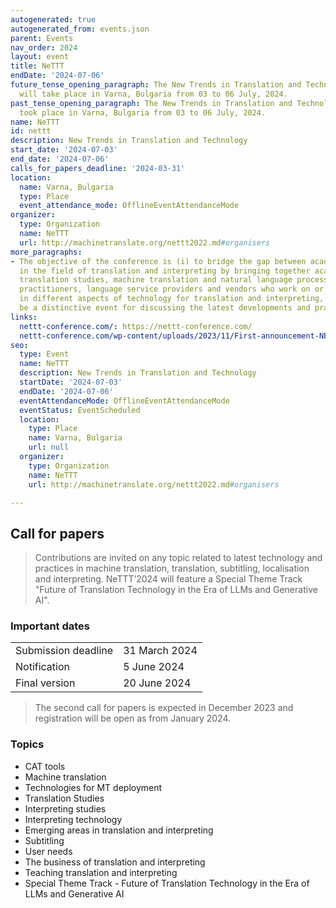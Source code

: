 ```yaml
---
autogenerated: true
autogenerated_from: events.json
parent: Events
nav_order: 2024
layout: event
title: NeTTT
endDate: '2024-07-06'
future_tense_opening_paragraph: The New Trends in Translation and Technology (<strong>NeTTT</strong>)
  will take place in Varna, Bulgaria from 03 to 06 July, 2024.
past_tense_opening_paragraph: The New Trends in Translation and Technology (<strong>NeTTT</strong>)
  took place in Varna, Bulgaria from 03 to 06 July, 2024.
name: NeTTT
id: nettt
description: New Trends in Translation and Technology
start_date: '2024-07-03'
end_date: '2024-07-06'
calls_for_papers_deadline: '2024-03-31'
location:
  name: Varna, Bulgaria
  type: Place
  event_attendance_mode: OfflineEventAttendanceMode
organizer:
  type: Organization
  name: NeTTT
  url: http://machinetranslate.org/nettt2022.md#organisers
more_paragraphs:
- The objective of the conference is (i) to bridge the gap between academia and industry
  in the field of translation and interpreting by bringing together academics in linguistics,
  translation studies, machine translation and natural language processing, developers,
  practitioners, language service providers and vendors who work on or are interested
  in different aspects of technology for translation and interpreting, and (ii) to
  be a distinctive event for discussing the latest developments and practices.
links:
  nettt-conference.com/: https://nettt-conference.com/
  nettt-conference.com/wp-content/uploads/2023/11/First-announcement-NETTT2024.pdf: https://nettt-conference.com/wp-content/uploads/2023/11/First-announcement-NETTT2024.pdf
seo:
  type: Event
  name: NeTTT
  description: New Trends in Translation and Technology
  startDate: '2024-07-03'
  endDate: '2024-07-06'
  eventAttendanceMode: OfflineEventAttendanceMode
  eventStatus: EventScheduled
  location:
    type: Place
    name: Varna, Bulgaria
    url: null
  organizer:
    type: Organization
    name: NeTTT
    url: http://machinetranslate.org/nettt2022.md#organisers

---
```

## Call for papers

> Contributions are invited on any topic related to latest technology and practices in machine translation, translation, subtitling, localisation and interpreting.
> NeTTT’2024 will feature a Special Theme Track "Future of Translation Technology in the Era of LLMs and Generative AI".

### Important dates

|     |     |
| --- | --- |
| Submission deadline | 31 March 2024 |
| Notification | 5 June 2024 |
| Final version | 20 June 2024 |

> The second call for papers is expected in December 2023 and registration will be open as from January 2024. 

### Topics

- CAT tools
- Machine translation
- Technologies for MT deployment
- Translation Studies
- Interpreting studies
- Interpreting technology
- Emerging areas in translation and interpreting
- Subtitling
- User needs
- The business of translation and interpreting
- Teaching translation and interpreting
- Special Theme Track - Future of Translation Technology in the Era of LLMs and Generative AI
